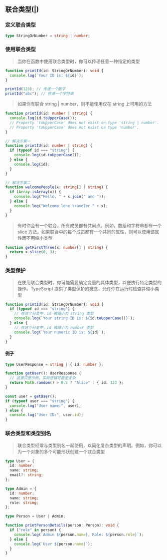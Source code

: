 ## 联合类型(|)

### 定义联合类型

```ts
type StringOrNumber = string | number;
```

### 使用联合类型

> 当你在函数中使用联合类型时，你可以传递任意一种指定的类型

```ts
function printId(id: StringOrNumber): void {
  console.log(`Your ID is: ${id}`);
}

printId(123); // 传递一个数字
printId("abc"); // 传递一个字符串
```

> 如果你有联合 string | number，则不能使用仅在 string 上可用的方法

```ts
function printId(id: number | string) {
  console.log(id.toUpperCase());
  // Property 'toUpperCase' does not exist on type 'string | number'.
  // Property 'toUpperCase' does not exist on type 'number'.
}

// 解决方案一
function printId(id: number | string) {
  if (typeof id === "string") {
    console.log(id.toUpperCase());
  } else {
    console.log(id);
  }
}

// 解决方案二
function welcomePeople(x: string[] | string) {
  if (Array.isArray(x)) {
    console.log("Hello, " + x.join(" and "));
  } else {
    console.log("Welcome lone traveler " + x);
  }
}
```

> 有时你会有一个联合，所有成员都有共同点。例如，数组和字符串都有一个 slice 方法。如果联合中的每个成员都有一个共同的属性，则可以使用该属性而不用缩小类型

```ts
function getFirstThree(x: number[] | string) {
  return x.slice(0, 3);
}
```

### 类型保护

> 在使用联合类型时，你可能需要确定变量的具体类型，以便执行特定类型的操作。TypeScript 提供了类型保护的概念，允许你在运行时检查并缩小类型

```ts
function printId(id: StringOrNumber): void {
  if (typeof id === "string") {
    // 在这个分支中，id 被缩小为 string 类型
    console.log(`Your string ID is: ${id.toUpperCase()}`);
  } else {
    // 在这个分支中，id 被缩小为 number 类型
    console.log(`Your numeric ID is: ${id}`);
  }
}
```

#### 例子

```ts
type UserResponse = string | { id: number };

function getUser(): UserResponse {
  // 这里只是示例，实际逻辑可能更复杂
  return Math.random() > 0.5 ? "Alice" : { id: 123 };
}

const user = getUser();
if (typeof user === "string") {
  console.log("User name:", user);
} else {
  console.log("User ID:", user.id);
}
```

### 联合类型和类型别名

> 联合类型经常与类型别名一起使用，以简化复杂类型的声明。例如，你可以为一个对象的多个可能形状创建一个联合类型

```ts
type User = {
  id: number;
  name: string;
  email?: string;
};

type Admin = {
  id: number;
  name: string;
  role: string;
};

type Person = User | Admin;

function printPersonDetails(person: Person): void {
  if ("role" in person) {
    console.log(`Admin ${person.name}, Role: ${person.role}`);
  } else {
    console.log(`User ${person.name}`);
  }
}
```
